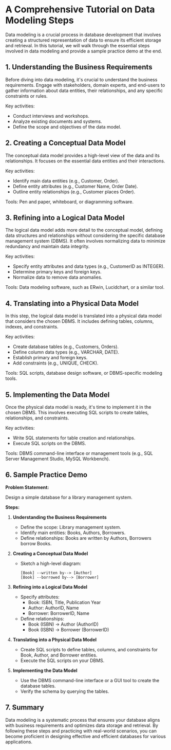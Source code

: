 # A Comprehensive Tutorial on Data Modeling Steps

Data modeling is a crucial process in database development that involves creating a structured representation of data to ensure its efficient storage and retrieval. In this tutorial, we will walk through the essential steps involved in data modeling and provide a sample practice demo at the end.


## 1. Understanding the Business Requirements

Before diving into data modeling, it's crucial to understand the business requirements. Engage with stakeholders, domain experts, and end-users to gather information about data entities, their relationships, and any specific constraints or rules.

Key activities:
- Conduct interviews and workshops.
- Analyze existing documents and systems.
- Define the scope and objectives of the data model.

## 2. Creating a Conceptual Data Model

The conceptual data model provides a high-level view of the data and its relationships. It focuses on the essential data entities and their interactions.

Key activities:
- Identify main data entities (e.g., Customer, Order).
- Define entity attributes (e.g., Customer Name, Order Date).
- Outline entity relationships (e.g., Customer places Order).

Tools: Pen and paper, whiteboard, or diagramming software.

## 3. Refining into a Logical Data Model

The logical data model adds more detail to the conceptual model, defining data structures and relationships without considering the specific database management system (DBMS). It often involves normalizing data to minimize redundancy and maintain data integrity.

Key activities:
- Specify entity attributes and data types (e.g., CustomerID as INTEGER).
- Determine primary keys and foreign keys.
- Normalize data to remove data anomalies.

Tools: Data modeling software, such as ERwin, Lucidchart, or a similar tool.

## 4. Translating into a Physical Data Model

In this step, the logical data model is translated into a physical data model that considers the chosen DBMS. It includes defining tables, columns, indexes, and constraints.

Key activities:
- Create database tables (e.g., Customers, Orders).
- Define column data types (e.g., VARCHAR, DATE).
- Establish primary and foreign keys.
- Add constraints (e.g., UNIQUE, CHECK).

Tools: SQL scripts, database design software, or DBMS-specific modeling tools.

## 5. Implementing the Data Model

Once the physical data model is ready, it's time to implement it in the chosen DBMS. This involves executing SQL scripts to create tables, relationships, and constraints.

Key activities:
- Write SQL statements for table creation and relationships.
- Execute SQL scripts on the DBMS.

Tools: DBMS command-line interface or management tools (e.g., SQL Server Management Studio, MySQL Workbench).

## 6. Sample Practice Demo

**Problem Statement:**

Design a simple database for a library management system.

**Steps:**

1. **Understanding the Business Requirements**
   - Define the scope: Library management system.
   - Identify main entities: Books, Authors, Borrowers.
   - Define relationships: Books are written by Authors, Borrowers borrow Books.

2. **Creating a Conceptual Data Model**
   - Sketch a high-level diagram:
     ```
     [Book] --written by--> [Author]
     [Book] --borrowed by--> [Borrower]
     ```

3. **Refining into a Logical Data Model**
   - Specify attributes:
     - Book: ISBN, Title, Publication Year
     - Author: AuthorID, Name
     - Borrower: BorrowerID, Name
   - Define relationships:
     - Book (ISBN) -> Author (AuthorID)
     - Book (ISBN) -> Borrower (BorrowerID)

4. **Translating into a Physical Data Model**
   - Create SQL scripts to define tables, columns, and constraints for Book, Author, and Borrower entities.
   - Execute the SQL scripts on your DBMS.

5. **Implementing the Data Model**
   - Use the DBMS command-line interface or a GUI tool to create the database tables.
   - Verify the schema by querying the tables.

## 7. Summary

Data modeling is a systematic process that ensures your database aligns with business requirements and optimizes data storage and retrieval. By following these steps and practicing with real-world scenarios, you can become proficient in designing effective and efficient databases for various applications.
